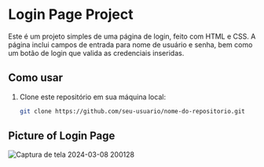 # Login Page Project
Este é um projeto simples de uma página de login, feito com HTML e CSS. A página inclui campos de entrada para nome de usuário e senha, bem como um botão de login que valida as credenciais inseridas.

## Como usar

1. Clone este repositório em sua máquina local:

   ```bash
   git clone https://github.com/seu-usuario/nome-do-repositorio.git

## Picture of Login Page 
![Captura de tela 2024-03-08 200128](https://github.com/annaelyoliveira/login-page/assets/137449419/03eb4fb8-7f85-42e0-a002-50d1f9cd9d0e)
